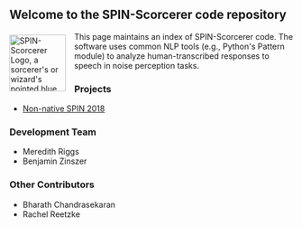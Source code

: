 ## Welcome to the SPIN-Scorcerer code repository

<img align="left" src="https://SPIN-Scorcerer.github.io/256px-Magic_Hat.svg.png" alt="SPIN-Scorcerer Logo, a sorcerer's or wizard's pointed blue hat with yellow stars on it" style="margin: 5px 15px 5px 0px; height: 100px; width: 100px;">This page maintains an index of SPIN-Scorcerer code. The software uses common NLP tools (e.g., Python's Pattern module) to analyze human-transcribed responses to speech in noise perception tasks.

### Projects

- [Non-native SPIN 2018](https://github.com/SPIN-Scorcerer/Error-Analysis/)

### Development Team

- Meredith Riggs
- Benjamin Zinszer

### Other Contributors

- Bharath Chandrasekaran
- Rachel Reetzke
